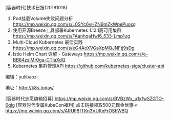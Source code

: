 [容器时代]技术日报(20181018)

1. Pod挂载Volume失败问题分析 https://mp.weixin.qq.com/s/L0SYc6vHZN9mZkWpePuoxg
2. 使用开源Breeze工具部署Kubernetes 1.12.1高可用集群 https://mp.weixin.qq.com/s/FAanhqaHwI6_533-Lmp1ug
3. Multi-Cloud Kubernetes 最佳实践 https://mp.weixin.qq.com/s/eG4AoXVGaXpMQJNFtj9sDg
4. Istio Helm Chart 详解 - Gateways https://mp.weixin.qq.com/s/e-BB84zsiMr0ga-CTIaXdQ
5. Kubernetes 集群管理API https://github.com/kubernetes-sigs/cluster-api

编辑：yulibaozi

地址：http://k8s.today/

[容器时代志愿编辑招募] https://mp.weixin.qq.com/s/BVBzWx_u1xfwSZGTO-6qlg
[容器时代专属KubeCon福利] 点击链接领取500元现金优惠☞ https://mp.weixin.qq.com/s/ARUF8fTKn3VUKxFrOShWBQ